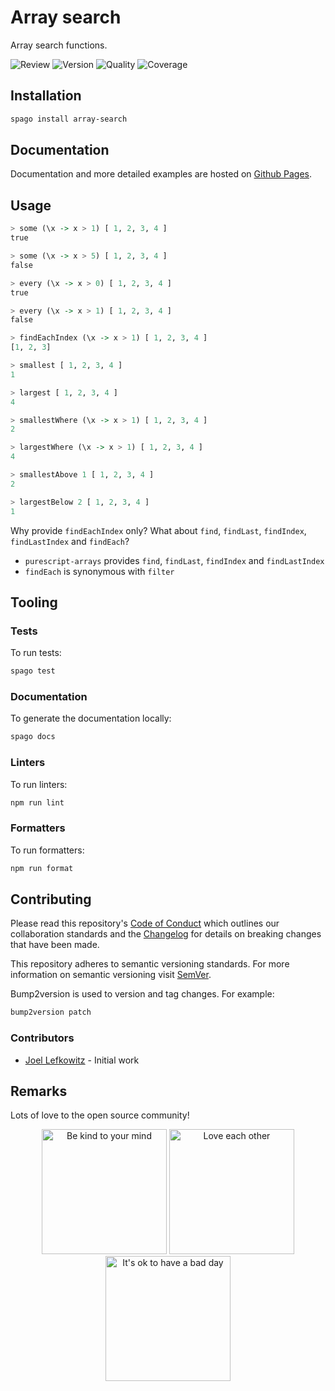 # Array search

Array search functions.

![Review](https://img.shields.io/github/actions/workflow/status/JoelLefkowitz/array-search/review.yml)
![Version](https://pursuit.purescript.org/packages/purescript-array-search/badge)
![Quality](https://img.shields.io/codacy/grade/a234d28178cf4a1b8bca450fdc432f77)
![Coverage](https://img.shields.io/codacy/coverage/a234d28178cf4a1b8bca450fdc432f77)

## Installation

```bash
spago install array-search
```

## Documentation

Documentation and more detailed examples are hosted on [Github Pages](https://joellefkowitz.github.io/array-search).

## Usage

```purs
> some (\x -> x > 1) [ 1, 2, 3, 4 ]
true

> some (\x -> x > 5) [ 1, 2, 3, 4 ]
false
```

```purs
> every (\x -> x > 0) [ 1, 2, 3, 4 ]
true

> every (\x -> x > 1) [ 1, 2, 3, 4 ]
false
```

```purs
> findEachIndex (\x -> x > 1) [ 1, 2, 3, 4 ]
[1, 2, 3]
```

```purs
> smallest [ 1, 2, 3, 4 ]
1

> largest [ 1, 2, 3, 4 ]
4
```

```purs
> smallestWhere (\x -> x > 1) [ 1, 2, 3, 4 ]
2

> largestWhere (\x -> x > 1) [ 1, 2, 3, 4 ]
4
```

```purs
> smallestAbove 1 [ 1, 2, 3, 4 ]
2

> largestBelow 2 [ 1, 2, 3, 4 ]
1
```

Why provide `findEachIndex` only?
What about `find`, `findLast`, `findIndex`, `findLastIndex` and `findEach`?

- `purescript-arrays` provides `find`, `findLast`, `findIndex` and `findLastIndex`
- `findEach` is synonymous with `filter`

## Tooling

### Tests

To run tests:

```bash
spago test
```

### Documentation

To generate the documentation locally:

```bash
spago docs
```

### Linters

To run linters:

```bash
npm run lint
```

### Formatters

To run formatters:

```bash
npm run format
```

## Contributing

Please read this repository's [Code of Conduct](CODE_OF_CONDUCT.md) which outlines our collaboration standards and the [Changelog](CHANGELOG.md) for details on breaking changes that have been made.

This repository adheres to semantic versioning standards. For more information on semantic versioning visit [SemVer](https://semver.org).

Bump2version is used to version and tag changes. For example:

```bash
bump2version patch
```

### Contributors

- [Joel Lefkowitz](https://github.com/joellefkowitz) - Initial work

## Remarks

Lots of love to the open source community!

<p align='center'>
    <img width=200 height=200 src='https://media.giphy.com/media/osAcIGTSyeovPq6Xph/giphy.gif' alt='Be kind to your mind' />
    <img width=200 height=200 src='https://media.giphy.com/media/KEAAbQ5clGWJwuJuZB/giphy.gif' alt='Love each other' />
    <img width=200 height=200 src='https://media.giphy.com/media/WRWykrFkxJA6JJuTvc/giphy.gif' alt="It's ok to have a bad day" />
</p>
